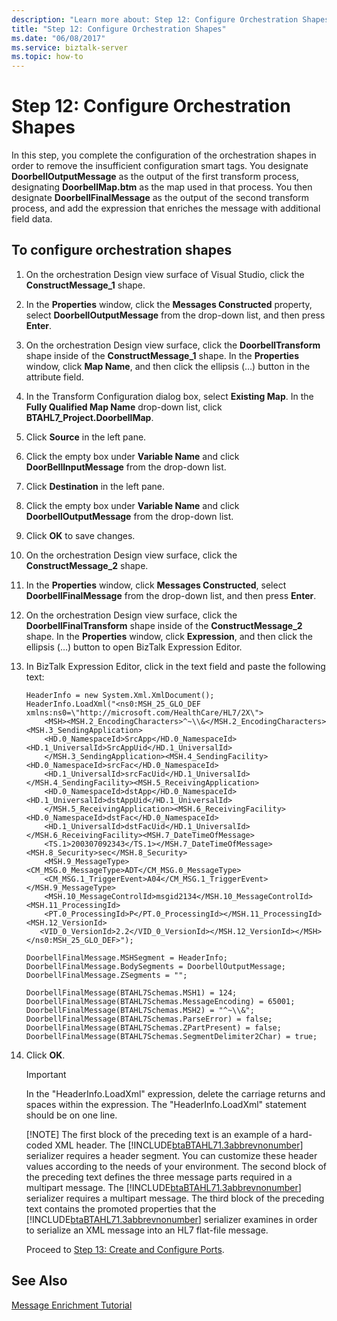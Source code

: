 ```yaml
---
description: "Learn more about: Step 12: Configure Orchestration Shapes"
title: "Step 12: Configure Orchestration Shapes"
ms.date: "06/08/2017"
ms.service: biztalk-server
ms.topic: how-to
---
```

# Step 12: Configure Orchestration Shapes
In this step, you complete the configuration of the orchestration shapes in order to remove the insufficient configuration smart tags. You designate **DoorbellOutputMessage** as the output of the first transform process, designating **DoorbellMap.btm** as the map used in that process. You then designate **DoorbellFinalMessage** as the output of the second transform process, and add the expression that enriches the message with additional field data.

## To configure orchestration shapes

1. On the orchestration Design view surface of Visual Studio, click the **ConstructMessage_1** shape.

2. In the **Properties** window, click the **Messages Constructed** property, select **DoorbellOutputMessage** from the drop-down list, and then press **Enter**.

3. On the orchestration Design view surface, click the **DoorbellTransform** shape inside of the **ConstructMessage_1** shape. In the **Properties** window, click **Map Name**, and then click the ellipsis (…) button in the attribute field.

4. In the Transform Configuration dialog box, select **Existing Map**. In the **Fully Qualified Map Name** drop-down list, click **BTAHL7_Project.DoorbellMap**.

5. Click **Source** in the left pane.

6. Click the empty box under **Variable Name** and click **DoorBellInputMessage** from the drop-down list.

7. Click **Destination** in the left pane.

8. Click the empty box under **Variable Name** and click **DoorbellOutputMessage** from the drop-down list.

9. Click **OK** to save changes.

10. On the orchestration Design view surface, click the **ConstructMessage_2** shape.

11. In the **Properties** window, click **Messages Constructed**, select **DoorbellFinalMessage** from the drop-down list, and then press **Enter**.

12. On the orchestration Design view surface, click the **DoorbellFinalTransform** shape inside of the **ConstructMessage_2** shape. In the **Properties** window, click **Expression**, and then click the ellipsis (…) button to open BizTalk Expression Editor.

13. In BizTalk Expression Editor, click in the text field and paste the following text:

    ```
    HeaderInfo = new System.Xml.XmlDocument();
    HeaderInfo.LoadXml("<ns0:MSH_25_GLO_DEF xmlns:ns0=\"http://microsoft.com/HealthCare/HL7/2X\">
        <MSH><MSH.2_EncodingCharacters>^~\\&</MSH.2_EncodingCharacters><MSH.3_SendingApplication>
        <HD.0_NamespaceId>SrcApp</HD.0_NamespaceId><HD.1_UniversalId>SrcAppUid</HD.1_UniversalId>
        </MSH.3_SendingApplication><MSH.4_SendingFacility><HD.0_NamespaceId>srcFac</HD.0_NamespaceId>
        <HD.1_UniversalId>srcFacUid</HD.1_UniversalId></MSH.4_SendingFacility><MSH.5_ReceivingApplication>
        <HD.0_NamespaceId>dstApp</HD.0_NamespaceId><HD.1_UniversalId>dstAppUid</HD.1_UniversalId>
        </MSH.5_ReceivingApplication><MSH.6_ReceivingFacility><HD.0_NamespaceId>dstFac</HD.0_NamespaceId>
        <HD.1_UniversalId>dstFacUid</HD.1_UniversalId></MSH.6_ReceivingFacility><MSH.7_DateTimeOfMessage>
        <TS.1>200307092343</TS.1></MSH.7_DateTimeOfMessage><MSH.8_Security>sec</MSH.8_Security>
        <MSH.9_MessageType><CM_MSG.0_MessageType>ADT</CM_MSG.0_MessageType>
        <CM_MSG.1_TriggerEvent>A04</CM_MSG.1_TriggerEvent></MSH.9_MessageType>
        <MSH.10_MessageControlId>msgid2134</MSH.10_MessageControlId><MSH.11_ProcessingId>
        <PT.0_ProcessingId>P</PT.0_ProcessingId></MSH.11_ProcessingId><MSH.12_VersionId>
       <VID_0_VersionId>2.2</VID_0_VersionId></MSH.12_VersionId></MSH></ns0:MSH_25_GLO_DEF>");

    DoorbellFinalMessage.MSHSegment = HeaderInfo;
    DoorbellFinalMessage.BodySegments = DoorbellOutputMessage;
    DoorbellFinalMessage.ZSegments = "";

    DoorbellFinalMessage(BTAHL7Schemas.MSH1) = 124;
    DoorbellFinalMessage(BTAHL7Schemas.MessageEncoding) = 65001;
    DoorbellFinalMessage(BTAHL7Schemas.MSH2) = "^~\\&";
    DoorbellFinalMessage(BTAHL7Schemas.ParseError) = false;
    DoorbellFinalMessage(BTAHL7Schemas.ZPartPresent) = false;
    DoorbellFinalMessage(BTAHL7Schemas.SegmentDelimiter2Char) = true;

    ```

14. Click **OK**.

    > [!IMPORTANT]
    >  In the "HeaderInfo.LoadXml" expression, delete the carriage returns and spaces within the expression. The "HeaderInfo.LoadXml" statement should be on one line.
    >
    > [!NOTE]
    >  The first block of the preceding text is an example of a hard-coded XML header. The [!INCLUDE[btaBTAHL71.3abbrevnonumber](../../includes/btabtahl71-3abbrevnonumber-md.md)] serializer requires a header segment. You can customize these header values according to the needs of your environment. The second block of the preceding text defines the three message parts required in a multipart message. The [!INCLUDE[btaBTAHL71.3abbrevnonumber](../../includes/btabtahl71-3abbrevnonumber-md.md)] serializer requires a multipart message. The third block of the preceding text contains the promoted properties that the [!INCLUDE[btaBTAHL71.3abbrevnonumber](../../includes/btabtahl71-3abbrevnonumber-md.md)] serializer examines in order to serialize an XML message into an HL7 flat-file message.

    Proceed to [Step 13: Create and Configure Ports](../../adapters-and-accelerators/accelerator-hl7/step-13-create-and-configure-ports.md).

## See Also
 [Message Enrichment Tutorial](../../adapters-and-accelerators/accelerator-hl7/message-enrichment-tutorial.md)
